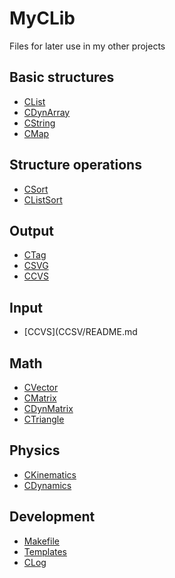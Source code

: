 # MyCLib
Files for later use in my other projects

## Basic structures
- [CList](CList/README.md)
- [CDynArray](CDynArray/README.md)
- [CString](CString/README.md)
- [CMap](CMap/README.md)

## Structure operations
- [CSort](CSort/README.md)
- [CListSort](CListSort/README.md)

## Output
- [CTag](CTag/README.md)
- [CSVG](CSVG/README.md)
- [CCVS](CCSV/README.md)

## Input
- [CCVS](CCSV/README.md

## Math
- [CVector](CVector/README.md)
- [CMatrix](CMatrix/README.md)
- [CDynMatrix](CDynMatrix/README.md)
- [CTriangle](CTriangle/README.md)


## Physics
- [CKinematics](CKinematics/README.md)
- [CDynamics](CDynamics/README.md)

## Development
- [Makefile](Makefiles/README.md)
- [Templates](Templates/README.md)
- [CLog](CLog/README.md)

